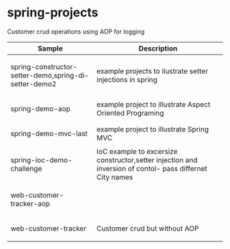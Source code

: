 # spring-projects
<table>




<thead>
<tr>
<th>Sample</th>
<th>Description</th>
</tr>
</thead>
<tbody>
<tr>
 	
<td><p>spring-constructor-setter-demo,spring-di-setter-demo2<p></td> <td> example projects to ilustrate setter injections in spring</td></tr>
 	<tr><td><p>spring-demo-aop</p></td><td> example project to illustrate Aspect Oriented Programing</td></tr>
        <tr><td><p>spring-demo-mvc-last</p></td><td> example project to illustrate Spring MVC</td></tr>
        <tr><td><p>spring-ioc-demo-challenge</p></td><td> IoC example to excersize constructor,setter injection and inversion of contol- pass differnet City names</td></tr>
        <tr><td><p>web-customer-tracker-aop</p></td>Customer crud operations using AOP for logging</td></tr>
        <tr><td><p>web-customer-tracker</p></td><td>Customer crud but without AOP</td>
</table>
